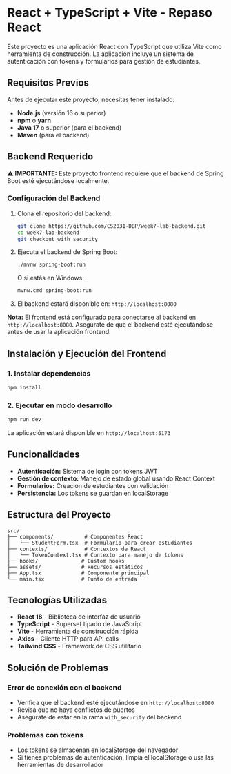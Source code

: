 # React + TypeScript + Vite - Repaso React

Este proyecto es una aplicación React con TypeScript que utiliza Vite como herramienta de construcción. La aplicación incluye un sistema de autenticación con tokens y formularios para gestión de estudiantes.

## Requisitos Previos

Antes de ejecutar este proyecto, necesitas tener instalado:

- **Node.js** (versión 16 o superior)
- **npm** o **yarn**
- **Java 17** o superior (para el backend)
- **Maven** (para el backend)

## Backend Requerido

**⚠️ IMPORTANTE:** Este proyecto frontend requiere que el backend de Spring Boot esté ejecutándose localmente.

### Configuración del Backend

1. Clona el repositorio del backend:
   ```bash
   git clone https://github.com/CS2031-DBP/week7-lab-backend.git
   cd week7-lab-backend
   git checkout with_security
   ```

2. Ejecuta el backend de Spring Boot:
   ```bash
   ./mvnw spring-boot:run
   ```
   
   O si estás en Windows:
   ```bash
   mvnw.cmd spring-boot:run
   ```

3. El backend estará disponible en: `http://localhost:8080`

**Nota:** El frontend está configurado para conectarse al backend en `http://localhost:8080`. Asegúrate de que el backend esté ejecutándose antes de usar la aplicación frontend.

## Instalación y Ejecución del Frontend

### 1. Instalar dependencias

```bash
npm install
```

### 2. Ejecutar en modo desarrollo

```bash
npm run dev
```

La aplicación estará disponible en `http://localhost:5173`

## Funcionalidades

- **Autenticación:** Sistema de login con tokens JWT
- **Gestión de contexto:** Manejo de estado global usando React Context
- **Formularios:** Creación de estudiantes con validación
- **Persistencia:** Los tokens se guardan en localStorage

## Estructura del Proyecto

```
src/
├── components/          # Componentes React
│   └── StudentForm.tsx  # Formulario para crear estudiantes
├── contexts/            # Contextos de React
│   └── TokenContext.tsx # Contexto para manejo de tokens
├── hooks/              # Custom hooks
├── assets/             # Recursos estáticos
├── App.tsx             # Componente principal
└── main.tsx            # Punto de entrada
```

## Tecnologías Utilizadas

- **React 18** - Biblioteca de interfaz de usuario
- **TypeScript** - Superset tipado de JavaScript
- **Vite** - Herramienta de construcción rápida
- **Axios** - Cliente HTTP para API calls
- **Tailwind CSS** - Framework de CSS utilitario

## Solución de Problemas

### Error de conexión con el backend
- Verifica que el backend esté ejecutándose en `http://localhost:8080`
- Revisa que no haya conflictos de puertos
- Asegúrate de estar en la rama `with_security` del backend

### Problemas con tokens
- Los tokens se almacenan en localStorage del navegador
- Si tienes problemas de autenticación, limpia el localStorage o usa las herramientas de desarrollador